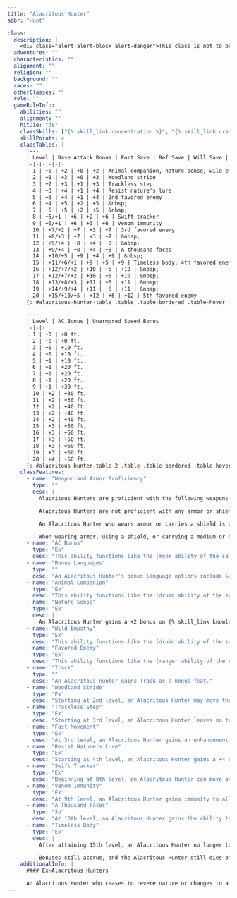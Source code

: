 ```yaml
---
title: "Alacritous Hunter"
abbr: "Hunt"

class:
  description: |
    <div class="alert alert-block alert-danger">This class is not to be used. I plan to rewrite it as a prestige class to balance it out and fix what is a broken and unnecessary base class.</div>
  adventures: ""
  characteristics: ""
  alignment: ""
  religion: ""
  background: ""
  races: ""
  otherClasses: ""
  role: ""
  gameRuleInfo:
    abilities: ""
    alignment: ""
    hitDie: "d8"
    classSkills: ["{% skill_link concentration %}", "{% skill_link craft %}", "{% skill_link diplomacy %}", "{% skill_link handle-animal %}", "{% skill_link heal %}", "{% skill_link knowledge 'Knowledge (Nature)' %}", "{% skill_link listen %}", "{% skill_link profession %}", "{% skill_link ride %}", "{% skill_link spot %}", "{% skill_link survival %}", "{% skill_link swim %}"]
    skillPoints: 4
    classTables: |
      |---
      | Level | Base Attack Bonus | Fort Save | Ref Save | Will Save | Special
      |-|-|-|-|-|-
      | 1 | +0 | +2 | +0 | +2 | Animal companion, nature sense, wild empathy, 1st favored enemy, Track
      | 2 | +1 | +3 | +0 | +3 | Woodland stride
      | 3 | +2 | +3 | +1 | +3 | Trackless step
      | 4 | +3 | +4 | +1 | +4 | Resist nature's lure
      | 5 | +3 | +4 | +1 | +4 | 2nd favored enemy
      | 6 | +4 | +5 | +2 | +5 | &nbsp;
      | 7 | +5 | +5 | +2 | +5 | &nbsp;
      | 8 | +6/+1 | +6 | +2 | +6 | Swift tracker
      | 9 | +6/+1 | +6 | +3 | +6 | Venom immunity
      | 10 | +7/+2 | +7 | +3 | +7 | 3rd favored enemy
      | 11 | +8/+3 | +7 | +3 | +7 | &nbsp;
      | 12 | +9/+4 | +8 | +4 | +8 | &nbsp;
      | 13 | +9/+4 | +8 | +4 | +8 | A thousand faces
      | 14 | +10/+5 | +9 | +4 | +9 | &nbsp;
      | 15 | +11/+6/+1 | +9 | +5 | +9 | Timeless body, 4th favored enemy
      | 16 | +12/+7/+2 | +10 | +5 | +10 | &nbsp;
      | 17 | +12/+7/+2 | +10 | +5 | +10 | &nbsp;
      | 18 | +13/+8/+3 | +11 | +6 | +11 | &nbsp;
      | 19 | +14/+9/+4 | +11 | +6 | +11 | &nbsp;
      | 20 | +15/+10/+5 | +12 | +6 | +12 | 5th favored enemy
      {: #alacritous-hunter-table .table .table-bordered .table-hover .table-striped data-caption="Table: The Alacritous Hunter" }

      |---
      | Level | AC Bonus | Unarmored Speed Bonus
      |-|-|-
      | 1 | +0 | +0 ft.
      | 2 | +0 | +0 ft.
      | 3 | +0 | +10 ft.
      | 4 | +0 | +10 ft.
      | 5 | +1 | +10 ft.
      | 6 | +1 | +20 ft.
      | 7 | +1 | +20 ft.
      | 8 | +1 | +20 ft.
      | 9 | +1 | +30 ft.
      | 10 | +2 | +30 ft.
      | 11 | +2 | +30 ft.
      | 12 | +2 | +40 ft.
      | 13 | +2 | +40 ft.
      | 14 | +2 | +40 ft.
      | 15 | +3 | +50 ft.
      | 16 | +3 | +50 ft.
      | 17 | +3 | +50 ft.
      | 18 | +3 | +60 ft.
      | 19 | +3 | +60 ft.
      | 20 | +4 | +60 ft.
      {: #alacritous-hunter-table-2 .table .table-bordered .table-hover .table-striped data-caption="Table: Alacritous Hunter Other Features" }
    classFeatures:
      - name: "Weapon and Armor Proficiency"
        type: ""
        desc: |
          Alacritous Hunters are proficient with the following weapons: club, dagger, dart, quarterstaff, scimitar, sickle, shortspear, sling, and spear.

          Alacritous Hunters are not proficient with any armor or shields.

          An Alacritous Hunter who wears armor or carries a shield is unable to use any of her supernatural or spell-like class abilities while doing so and for 24 hours thereafter.

          When wearing armor, using a shield, or carrying a medium or heavy load, an Alacritous Hunter loses her AC bonus, as well as her fast movement.
      - name: "AC Bonus"
        type: "Ex"
        desc: "This ability functions like the [monk ability of the same name]({{ site.url }}/game-rules/races-classes/classes/monk/#ac-bonus)."
      - name: "Bonus Languages"
        type: ""
        desc: "An Alacritous Hunter's bonus language options include Sylvan, the language of woodland creatures. This choice is in addition to the bonus languages available to the character because of her race."
      - name: "Animal Companion"
        type: "Ex"
        desc: "This ability functions like the [druid ability of the same name]({{ site.url }}/game-rules/races-classes/classes/druid/#animal-companion)."
      - name: "Nature Sense"
        type: "Ex"
        desc: |
          An Alacritous Hunter gains a +2 bonus on {% skill_link knowledge "Knowledge (Nature)" %} and {% skill_link survival %} checks.
      - name: "Wild Empathy"
        type: "Ex"
        desc: "This ability functions like the [druid ability of the same name]({{ site.url }}/game-rules/races-classes/classes/druid/#wild-empathy)."
      - name: "Favored Enemy"
        type: "Ex"
        desc: "This ability functions like the [ranger ability of the same name]({{ site.url }}/game-rules/races-classes/classes/ranger/#ranger-favored-enemy-table)."
      - name: "Track"
        type: ""
        desc: "An Alacritous Hunter gains Track as a bonus feat."
      - name: "Woodland Stride"
        type: "Ex"
        desc: "Starting at 2nd level, an Alacritous Hunter may move through any sort of undergrowth (such as natural thorns, briars, overgrown areas, and similar terrain) at her normal speed and without taking damage or suffering any other impairment. However, thorns, briars, and overgrown areas that have been magically manipulated to impede motion still affect her."
      - name: "Trackless Step"
        type: "Ex"
        desc: "Starting at 3rd level, an Alacritous Hunter leaves no trail in natural surroundings and cannot be tracked. She may choose to leave a trail if so desired."
      - name: "Fast Movement"
        type: "Ex"
        desc: "At 3rd level, an Alacritous Hunter gains an enhancement bonus to her speed, as shown on Table: Alacritous Hunter Other Features. An Alacritous Hunter in armor or carrying a medium or heavy load loses this extra speed."
      - name: "Resist Nature's Lure"
        type: "Ex"
        desc: "Starting at 4th level, an Alacritous Hunter gains a +4 bonus on saving throws against the spell-like abilities of fey."
      - name: "Swift Tracker"
        type: "Ex"
        desc: "Beginning at 8th level, an Alacritous Hunter can move at his normal speed while following tracks without taking the normal -5 penalty. He takes only a -10 penalty (instead of the normal -20) when moving at up to twice normal speed while tracking."
      - name: "Venom Immunity"
        type: "Ex"
        desc: "At 9th level, an Alacritous Hunter gains immunity to all poisons."
      - name: "A Thousand Faces"
        type: "Su"
        desc: "At 13th level, an Alacritous Hunter gains the ability to change her appearance at will, as if using the {% spell_link disguise-self %} spell, but only while in her normal form. This affects the Alacritous Hunter's body but not her possessions. It is not an illusory effect, but a minor physical alteration of the Alacritous Hunter's appearance, within the limits described for the spell."
      - name: "Timeless Body"
        type: "Ex"
        desc: |
          After attaining 15th level, an Alacritous Hunter no longer takes ability score penalties for aging and cannot be magically aged. Any penalties she may have already incurred, however, remain in place.

          Bonuses still accrue, and the Alacritous Hunter still dies of old age when her time is up.
    additionalInfo: |
      #### Ex-Alacritous Hunters

      An Alacritous Hunter who ceases to revere nature or changes to a prohibited alignment loses all Alacritous Hunter abilities (including her animal companion, but not including weapon, armor, and shield proficiencies). She cannot thereafter gain levels as an Alacritous Hunter until she atones (see the _atonement_ spell description).
---
```

